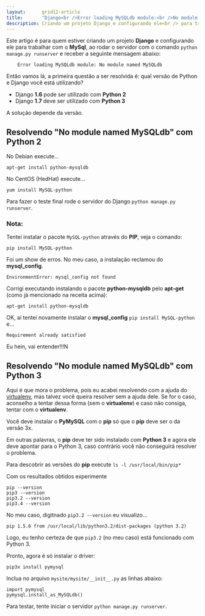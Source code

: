 ```yaml
---
layout:      grid12-article
title:       "Django<br />Error loading MySQLdb module:<br />No module named MySQLdb"
description: Criando um projeto Django e configurando ele<br /> para trabalhar com o MySql, ao rodar o servidor...<br />Error loading MySQLdb module
---
```


Este artigo é para quem estiver criando um projeto __Django__ e configurando ele para trabalhar com o __MySql__, ao rodar o servidor com o
comando `python manage.py runserver` e receber a seguinte mensagem abaixo:

        Error loading MySQLdb module: No module named MySQLdb

Então vamos lá, a primeira questão a ser resolvida é: qual versão de Python e Django você está utilizando?

- Django __1.6__ pode ser utilizado com __Python 2__
- Django __1.7__ deve ser utilizado com __Python 3__

A solução depende da versão.


Resolvendo "No module named MySQLdb" com Python 2
---

No Debian execute...

    apt-get install python-mysqldb

No CentOS (HedHat) execute...

    yum install MySQL-python

Para fazer o teste final rode o servidor do Django `python manage.py runserver`.


### Nota:

Tentei instalar o pacote `MySQL-python` através do __PIP__, veja o comando:

	pip install MySQL-python

Foi um  show de erros. No meu caso, a instalação reclamou do __mysql_config__.

    EnvironmentError: mysql_config not found

Corrigi executando instalando o pacote __python-mysqldb__ pelo __apt-get__ (como já mencionado na receita acima):

	apt-get install python-mysqldb

OK, aí tentei novamente instalar o __mysql_config__ `pip install MySQL-python` e... 
    
    Requirement already satisfied

Eu hein, vai entender!!!N




Resolvendo "No module named MySQLdb" com Python 3
---

Aqui é que mora o problema, pois eu acabei resolvendo com a ajuda do [virtualenv](), mas talvez você queira resolver
sem a ajuda dele. Se for o caso,  aconselho a tentar dessa forma (sem o __virtualenv__) e caso não consiga, tentar
com o __virtualenv__.

Você deve instalar o __PyMySQL__ com o __pip__ só que o __pip__ deve ser o da versão 3x.

Em outras palavras, o __pip__ deve ter sido instalado com __Python 3__ e agora ele deve apontar para o Python 3, caso 
contrário você não conseguirá resolver o problema.

Para descobrir as versões do __pip__ execute `ls -l /usr/local/bin/pip*`

Com os resultados obtidos experimente

    pip --version
    pip3 --version
    pip3.2 --version
    pip3.4 --version

No meu caso, digitnado `pip3.2 --version` eu visualizo...

    pip 1.5.6 from /usr/local/lib/python3.2/dist-packages (python 3.2)

Logo, eu tenho certeza de que `pip3.2` (no meu caso) está funcionado com Python 3.

Pronto, agora é só instalar o driver:

    pip3x install pymysql

Inclua no arquivo `mysite/mysite/__init__.py` as linhas abaixo:

    import pymysql
    pymysql.install_as_MySQLdb()

Para testar, tente iniciar o servidor `python manage.py runserver`.